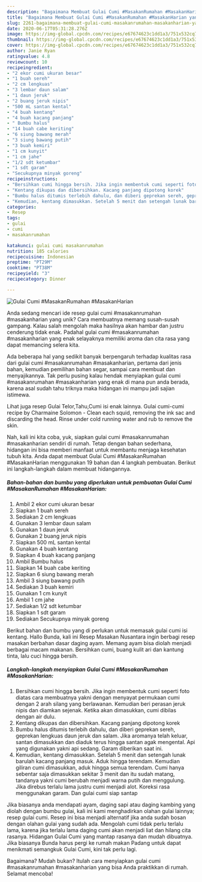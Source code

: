 ```yaml
---
description: "Bagaimana Membuat Gulai Cumi #MasakanRumahan #MasakanHarian yang Lezat Sekali"
title: "Bagaimana Membuat Gulai Cumi #MasakanRumahan #MasakanHarian yang Lezat Sekali"
slug: 2261-bagaimana-membuat-gulai-cumi-masakanrumahan-masakanharian-yang-lezat-sekali
date: 2020-06-17T05:31:28.276Z
image: https://img-global.cpcdn.com/recipes/e67674623c1dd1a3/751x532cq70/gulai-cumi-masakanrumahan-masakanharian-foto-resep-utama.jpg
thumbnail: https://img-global.cpcdn.com/recipes/e67674623c1dd1a3/751x532cq70/gulai-cumi-masakanrumahan-masakanharian-foto-resep-utama.jpg
cover: https://img-global.cpcdn.com/recipes/e67674623c1dd1a3/751x532cq70/gulai-cumi-masakanrumahan-masakanharian-foto-resep-utama.jpg
author: Janie Ryan
ratingvalue: 4.8
reviewcount: 10
recipeingredient:
- "2 ekor cumi ukuran besar"
- "1 buah sereh"
- "2 cm lengkuas"
- "3 lembar daun salam"
- "1 daun jeruk"
- "2 buang jeruk nipis"
- "500 mL santan kental"
- "4 buah kentang"
- "4 buah kacang panjang"
- " Bumbu halus"
- "14 buah cabe keriting"
- "6 siung bawang merah"
- "3 siung bawang putih"
- "3 buah kemiri"
- "1 cm kunyit"
- "1 cm jahe"
- "1/2 sdt ketumbar"
- "1 sdt garam"
- "Secukupnya minyak goreng"
recipeinstructions:
- "Bersihkan cumi hingga bersih. Jika ingin membentuk cumi seperti foto diatas cara membuatnya yakni dengan menyayat permukaan cumi dengan 2 arah silang yang berlawanan. Kemudian beri perasan jeruk nipis dan diamkan sejenak. Ketika akan dimasukkan, cumi dibilas dengan air dulu."
- "Kentang dikupas dan dibersihkan. Kacang panjang dipotong korek"
- "Bumbu halus ditumis terlebih dahulu, dan diberi geprekan sereh, geprekan lengkuas daun jeruk dan salam. Jika aromanya telah keluar, santan dimasukkan dan diaduk terus hingga santan agak mengental. Api yang digunakan yakni api sedang. Garam diberikan saat ini."
- "Kemudian, kentang dimasukkan. Setelah 5 menit dan setengah lunak barulah kacang panjang masuk. Aduk hingga terendam. Kemudian giliran cumi dimasukkan, aduk hingga semua terendam. Cumi hanya sebentar saja dimasukkan sekitar 3 menit dan itu sudah matang, tandanya yakni cumi berubah menjadi warna putih dan menggulung. Jika direbus terlalu lama justru cumi menjadi alot. Koreksi rasa menggunakan garam. Dan gulai cumi siap santap"
categories:
- Resep
tags:
- gulai
- cumi
- masakanrumahan

katakunci: gulai cumi masakanrumahan 
nutrition: 185 calories
recipecuisine: Indonesian
preptime: "PT29M"
cooktime: "PT38M"
recipeyield: "3"
recipecategory: Dinner

---
```



![Gulai Cumi #MasakanRumahan #MasakanHarian](https://img-global.cpcdn.com/recipes/e67674623c1dd1a3/751x532cq70/gulai-cumi-masakanrumahan-masakanharian-foto-resep-utama.jpg)

Anda sedang mencari ide resep gulai cumi #masakanrumahan #masakanharian yang unik? Cara membuatnya memang susah-susah gampang. Kalau salah mengolah maka hasilnya akan hambar dan justru cenderung tidak enak. Padahal gulai cumi #masakanrumahan #masakanharian yang enak selayaknya memiliki aroma dan cita rasa yang dapat memancing selera kita.

Ada beberapa hal yang sedikit banyak berpengaruh terhadap kualitas rasa dari gulai cumi #masakanrumahan #masakanharian, pertama dari jenis bahan, kemudian pemilihan bahan segar, sampai cara membuat dan menyajikannya. Tak perlu pusing kalau hendak menyiapkan gulai cumi #masakanrumahan #masakanharian yang enak di mana pun anda berada, karena asal sudah tahu triknya maka hidangan ini mampu jadi sajian istimewa.

Lihat juga resep Gulai Telor,Tahu,Cumi isi enak lainnya. Gulai cumi-cumi recipe by Charmaine Solomon - Clean each squid, removing the ink sac and discarding the head. Rinse under cold running water and rub to remove the skin.


Nah, kali ini kita coba, yuk, siapkan gulai cumi #masakanrumahan #masakanharian sendiri di rumah. Tetap dengan bahan sederhana, hidangan ini bisa memberi manfaat untuk membantu menjaga kesehatan tubuh kita. Anda dapat membuat Gulai Cumi #MasakanRumahan #MasakanHarian menggunakan 19 bahan dan 4 langkah pembuatan. Berikut ini langkah-langkah dalam membuat hidangannya.

<!--inarticleads1-->

##### Bahan-bahan dan bumbu yang diperlukan untuk pembuatan Gulai Cumi #MasakanRumahan #MasakanHarian:

1. Ambil 2 ekor cumi ukuran besar
1. Siapkan 1 buah sereh
1. Sediakan 2 cm lengkuas
1. Gunakan 3 lembar daun salam
1. Gunakan 1 daun jeruk
1. Gunakan 2 buang jeruk nipis
1. Siapkan 500 mL santan kental
1. Gunakan 4 buah kentang
1. Siapkan 4 buah kacang panjang
1. Ambil  Bumbu halus
1. Siapkan 14 buah cabe keriting
1. Siapkan 6 siung bawang merah
1. Ambil 3 siung bawang putih
1. Sediakan 3 buah kemiri
1. Gunakan 1 cm kunyit
1. Ambil 1 cm jahe
1. Sediakan 1/2 sdt ketumbar
1. Siapkan 1 sdt garam
1. Sediakan Secukupnya minyak goreng


Berikut bahan dan bumbu yang di perlukan untuk memasak gulai cumi isi kentang. Hallo Bunda, kali ini Resep Masakan Nusantara ingin berbagi resep masakan berbahan dasar daging ayam. Memang ayam bisa diolah menjadi berbagai macam makanan. Bersihkan cumi, buang kulit ari dan kantung tinta, lalu cuci hingga bersih. 

<!--inarticleads2-->

##### Langkah-langkah menyiapkan Gulai Cumi #MasakanRumahan #MasakanHarian:

1. Bersihkan cumi hingga bersih. Jika ingin membentuk cumi seperti foto diatas cara membuatnya yakni dengan menyayat permukaan cumi dengan 2 arah silang yang berlawanan. Kemudian beri perasan jeruk nipis dan diamkan sejenak. Ketika akan dimasukkan, cumi dibilas dengan air dulu.
1. Kentang dikupas dan dibersihkan. Kacang panjang dipotong korek
1. Bumbu halus ditumis terlebih dahulu, dan diberi geprekan sereh, geprekan lengkuas daun jeruk dan salam. Jika aromanya telah keluar, santan dimasukkan dan diaduk terus hingga santan agak mengental. Api yang digunakan yakni api sedang. Garam diberikan saat ini.
1. Kemudian, kentang dimasukkan. Setelah 5 menit dan setengah lunak barulah kacang panjang masuk. Aduk hingga terendam. Kemudian giliran cumi dimasukkan, aduk hingga semua terendam. Cumi hanya sebentar saja dimasukkan sekitar 3 menit dan itu sudah matang, tandanya yakni cumi berubah menjadi warna putih dan menggulung. Jika direbus terlalu lama justru cumi menjadi alot. Koreksi rasa menggunakan garam. Dan gulai cumi siap santap


Jika biasanya anda mendapati ayam, daging sapi atau daging kambing yang diolah dengan bumbu gulai, kali ini kami menghadirkan olahan gulai lainnya; resep gulai cumi. Resep ini bisa menjadi alternatif jika anda sudah bosan dengan olahan gulai yang sudah ada. Mengolah cumi tidak perlu terlalu lama, karena jika terlalu lama daging cumi akan menjadi liat dan hilang cita rasanya. Hidangan Gulai Cumi yang mantap rasanya dan mudah dibuatnya. Jika biasanya Bunda harus pergi ke rumah makan Padang untuk dapat menikmati semangkuk Gulai Cumi, kini tak perlu lagi. 

Bagaimana? Mudah bukan? Itulah cara menyiapkan gulai cumi #masakanrumahan #masakanharian yang bisa Anda praktikkan di rumah. Selamat mencoba!
